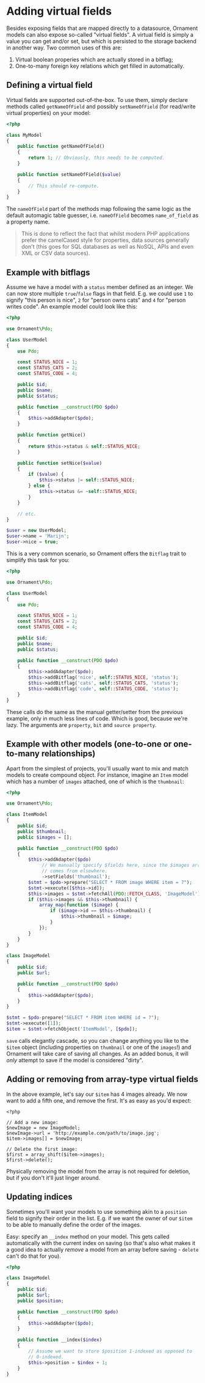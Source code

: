 # Adding virtual fields
Besides exposing fields that are mapped directly to a datasource, Ornament
models can also expose so-called "virtual fields". A virtual field is simply
a value you can get and/or set, but which is persisted to the storage backend
in another way. Two common uses of this are:

1. Virtual boolean properies which are actually stored in a bitflag;
2. One-to-many foreign key relations which get filled in automatically.

## Defining a virtual field
Virtual fields are supported out-of-the-box. To use them, simply declare
methods called `getNameOfField` and possibly `setNameOfField` (for read/write
virtual properties) on your model:

```php
<?php

class MyModel
{
    public function getNameOfField()
    {
        return 1; // Obviously, this needs to be computed.
    }

    public function setNameOfField($value)
    {
        // This should re-compute.
    }
}
```

The `nameOfField` part of the methods map following the same logic as the
default automagic table guesser, i.e. `nameOfField` becomes `name_of_field` as
a property name.

> This is done to reflect the fact that whilst modern PHP applications prefer
> the camelCased style for properties, data sources generally don't (this goes
> for SQL databases as well as NoSQL, APIs and even XML or CSV data sources).

## Example with bitflags
Assume we have a model with a `status` member defined as an integer. We can now
store multiple `true`/`false` flags in that field. E.g. we could use `1` to
signify "this person is nice", `2` for "person owns cats" and `4` for "person
writes code". An example model could look like this:

```php
<?php

use Ornament\Pdo;

class UserModel
{
    use Pdo;

    const STATUS_NICE = 1;
    const STATUS_CATS = 2;
    const STATUS_CODE = 4;

    public $id;
    public $name;
    public $status;

    public function __construct(PDO $pdo)
    {
        $this->addAdapter($pdo);
    }

    public function getNice()
    {
        return $this->status & self::STATUS_NICE;
    }

    public function setNice($value)
    {
        if ($value) {
            $this->status |= self::STATUS_NICE;
        } else {
            $this->status &= ~self::STATUS_NICE;
        }
    }

    // etc.
}

$user = new UserModel;
$user->name = 'Marijn';
$user->nice = true;
```

This is a very common scenario, so Ornament offers the `Bitflag` trait to
simplify this task for you:

```php
<?php

use Ornament\Pdo;

class UserModel
{
    use Pdo;

    const STATUS_NICE = 1;
    const STATUS_CATS = 2;
    const STATUS_CODE = 4;

    public $id;
    public $name;
    public $status;

    public function __construct(PDO $pdo)
    {
        $this->addAdapter($pdo);
        $this->addBitflag('nice', self::STATUS_NICE, 'status');
        $this->addBitflag('cats', self::STATUS_CATS, 'status');
        $this->addBitflag('code', self::STATUS_CODE, 'status');
    }
}
```

These calls do the same as the manual getter/setter from the previous example,
only in much less lines of code. Which is good, because we're lazy. The
arguments are `property`, `bit` and `source property`.

## Example with other models (one-to-one or one-to-many relationships)
Apart from the simplest of projects, you'll usually want to mix and match models
to create compound object. For instance, imagine an `Item` model which has a
number of `images` attached, one of which is the `thumbnail`:

```php
<?php

use Ornament\Pdo;

class ItemModel
{
    public $id;
    public $thumbnail;
    public $images = [];

    public function __construct(PDO $pdo)
    {
        $this->addAdapter($pdo)
             // We manually specify $fields here, since the $images array
             // comes from elsewhere.
             ->setFields('thumbnail');
        $stmt = $pdo->prepare("SELECT * FROM image WHERE item = ?");
        $stmt->execute([$this->id]);
        $this->images = $stmt->fetchAll(PDO::FETCH_CLASS, 'ImageModel');
        if ($this->images && $this->thumbnail) {
            array_map(function ($image) {
                if ($image->id == $this->thumbnail) {
                    $this->thumbnail = $image;
                }
            });
        }
    }
}

class ImageModel
{
    public $id;
    public $url;

    public function __construct(PDO $pdo)
    {
        $this->addAdapter($pdo);
    }
}

$stmt = $pdo-prepare("SELECT * FROM item WHERE id = ?");
$stmt->execute([1]);
$item = $stmt->fetchObject('ItemModel', [$pdo]);
```

`save` calls elegantly cascade, so you can change anything you like to the
`$item` object (including properties on `thumbnail` or one of the `images`!) and
Ornament will take care of saving all changes. As an added bonus, it will _only_
attempt to save if the model is considered "dirty".

## Adding or removing from array-type virtual fields
In the above example, let's say our `$item` has 4 images already. We now want to
add a fifth one, and remove the first. It's as easy as you'd expect:

```
<?php

// Add a new image:
$newImage = new ImageModel;
$newImage->url = 'http://example.com/path/to/image.jpg';
$item->images[] = $newImage;

// Delete the first image:
$first = array_shift($item->images);
$first->delete();
```

Physically removing the model from the array is not required for deletion, but
if you don't it'll just linger around.

## Updating indices
Sometimes you'll want your models to use something akin to a `position` field
to signify their order in the list. E.g. if we want the owner of our `$item` to
be able to manually define the order of the images.

Easy: specify an `__index` method on your model. This gets called automatically
with the current index on saving (so that's also what makes it a good idea to
actually _remove_ a model from an array before saving - `delete` can't do that
for you).

```php
<?php

class ImageModel
{
    public $id;
    public $url;
    public $position;

    public function __construct(PDO $pdo)
    {
        $this->addAdapter($pdo);
    }

    public function __index($index)
    {
        // Assume we want to store $position 1-indexed as opposed to
        // 0-indexed.
        $this->position = $index + 1;
    }
}
```

